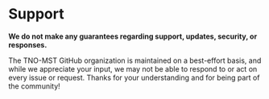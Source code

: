 # Support

**We do not make any guarantees regarding support, updates, security, or responses.**

The TNO-MST GitHub organization is maintained on a best-effort basis, and while we appreciate your input, we may not be able to respond to or act on every issue or request.
Thanks for your understanding and for being part of the community!

